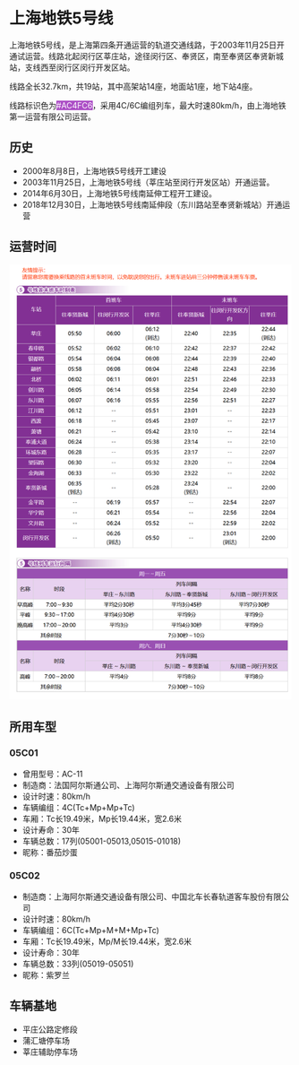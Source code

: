 # 上海地铁5号线

上海地铁5号线，是上海第四条开通运营的轨道交通线路，于2003年11月25日开通试运营。线路北起闵行区莘庄站，途径闵行区、奉贤区，南至奉贤区奉贤新城站，支线西至闵行区闵行开发区站。

线路全长32.7km，共19站，其中高架站14座，地面站1座，地下站4座。

线路标识色为<span style="color: white;background: #AC4FC6;">#AC4FC6</span>，采用4C/6C编组列车，最大时速80km/h，由上海地铁第一运营有限公司运营。

## 历史
* 2000年8月8日，上海地铁5号线开工建设
* 2003年11月25日，上海地铁5号线（莘庄站至闵行开发区站）开通运营。
* 2014年6月30日，上海地铁5号线南延伸工程开工建设。
* 2018年12月30日，上海地铁5号线南延伸段（东川路站至奉贤新城站）开通运营

## 运营时间
![](./time/5.png)

## 所用车型
### 05C01
* 曾用型号：AC-11
* 制造商：法国阿尔斯通公司、上海阿尔斯通交通设备有限公司
* 设计时速：80km/h
* 车辆编组：4C(Tc+Mp+Mp+Tc)
* 车厢：Tc长19.49米，Mp长19.44米，宽2.6米
* 设计寿命：30年
* 车辆总数：17列(05001-05013,05015-01018)
* 昵称：番茄炒蛋
### 05C02
* 制造商：上海阿尔斯通交通设备有限公司、中国北车长春轨道客车股份有限公司
* 设计时速：80km/h
* 车辆编组：6C(Tc+Mp+M+M+Mp+Tc)
* 车厢：Tc长19.49米，Mp/M长19.44米，宽2.6米
* 设计寿命：30年
* 车辆总数：33列(05019-05051)
* 昵称：紫罗兰

## 车辆基地
* 平庄公路定修段
* 蒲汇塘停车场
* 莘庄辅助停车场